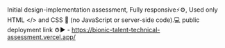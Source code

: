 Initial design-implementation assessment, Fully responsive⚡⚙️, Used only HTML </> and CSS 🎨 (no JavaScript or server-side code).💻 
public deployment link ⚙️▶️ - https://bionic-talent-technical-assessment.vercel.app/
